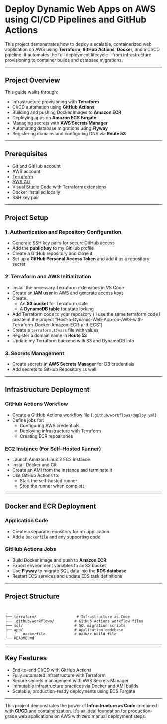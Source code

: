 
# Deploy Dynamic Web Apps on AWS using CI/CD Pipelines and GitHub Actions

This project demonstrates how to deploy a scalable, containerized web application on AWS using **Terraform**, **GitHub Actions**, **Docker**, and a CI/CD pipeline. It automates the full deployment lifecycle—from infrastructure provisioning to container builds and database migrations.

---

##  Project Overview

This guide walks through:
- Infrastructure provisioning with **Terraform**
- CI/CD automation using **GitHub Actions**
- Building and pushing Docker images to **Amazon ECR**
- Deploying apps on **Amazon ECS Fargate**
- Managing secrets with **AWS Secrets Manager**
- Automating database migrations using **Flyway**
- Registering domains and configuring DNS via **Route 53**

---

##  Prerequisites

- Git and GitHub account
- AWS account
- [Terraform](https://developer.hashicorp.com/terraform/downloads)
- [AWS CLI](https://docs.aws.amazon.com/cli/latest/userguide/install-cliv2.html)
- Visual Studio Code with Terraform extensions
- Docker installed locally
- SSH key pair

---

##  Project Setup

### 1. Authentication and Repository Configuration
- Generate SSH key pairs for secure GitHub access
- Add the **public key** to my GitHub profile
- Create a GitHub repository and clone it
- Set up a **GitHub Personal Access Token** and add it as a repository secret

### 2. Terraform and AWS Initialization
- Install the necessary Terraform extensions in VS Code
- Create an **IAM user** in AWS and generate access keys
- Create:
  - An **S3 bucket** for Terraform state
  - A **DynamoDB table** for state locking
- Add Terraform code to your repository ( I use the same terraform code I create in the project "Host-a-Dynamic-Web-App-on-AWS-with-Terraform-Docker-Amazon-ECR-and-ECS")
- Create a `terraform.tfvars` file with values
- Register a domain name in **Route 53**
- Update my Terraform backend with S3 and DynamoDB info

### 3. Secrets Management
- Create secrets in **AWS Secrets Manager** for DB credentials
- Add secrets to GitHub Repository as well

---

##  Infrastructure Deployment

### GitHub Actions Workflow
- Create a GitHub Actions workflow file (`.github/workflows/deploy.yml`)
- Define jobs for:
  - Configuring AWS credentials
  - Deploying infrastructure with Terraform
  - Creating ECR repositories

### EC2 Instance (For Self-Hosted Runner)
- Launch Amazon Linux 2 EC2 instance
- Install Docker and Git
- Create an AMI from the instance and terminate it
- Use GitHub Actions to:
  - Start the self-hosted runner
  - Stop the runner when complete

---

##  Docker and ECR Deployment

### Application Code
- Create a separate repository for my application
- Add a `Dockerfile` and any supporting code 

### GitHub Actions Jobs
- Build Docker image and push to **Amazon ECR**
- Export environment variables to an S3 bucket
- Use **Flyway** to migrate SQL data into the **RDS database**
- Restart ECS services and update ECS task definitions

---

##  Project Structure

```

.
├── terraform/                  # Infrastructure as Code
├── .github/workflows/         # GitHub Actions workflow files
├── sql/                       # SQL migration scripts
├── app/                       # Application codebase
│   └── Dockerfile             # Docker build file
└── README.md

```

---

##  Key Features

- End-to-end CI/CD with GitHub Actions
- Fully automated infrastructure with Terraform
- Secure secrets management with AWS Secrets Manager
- Immutable infrastructure practices via Docker and AMI builds
- Scalable, production-ready deployments using ECS Fargate

---


This project demonstrates the power of **Infrastructure as Code** combined with **CI/CD** and containerization. It's an ideal foundation for production-grade web applications on AWS with zero manual deployment steps.
